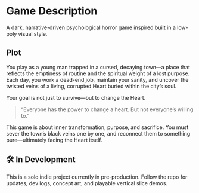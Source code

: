 # Game Description

A dark, narrative-driven psychological horror game inspired built in a low-poly visual style.

## Plot

You play as a young man trapped in a cursed, decaying town—a place that reflects the emptiness of routine and the spiritual weight of a lost purpose. Each day, you work a dead-end job, maintain your sanity, and uncover the twisted veins of a living, corrupted Heart buried within the city’s soul.

Your goal is not just to survive—but to change the Heart.

> “Everyone has the power to change a heart. But not everyone’s willing to.”

This game is about inner transformation, purpose, and sacrifice. You must sever the town’s black veins one by one, and reconnect them to something pure—ultimately facing the Heart itself.

## 🛠️ In Development

This is a solo indie project currently in pre-production. Follow the repo for updates, dev logs, concept art, and playable vertical slice demos.
